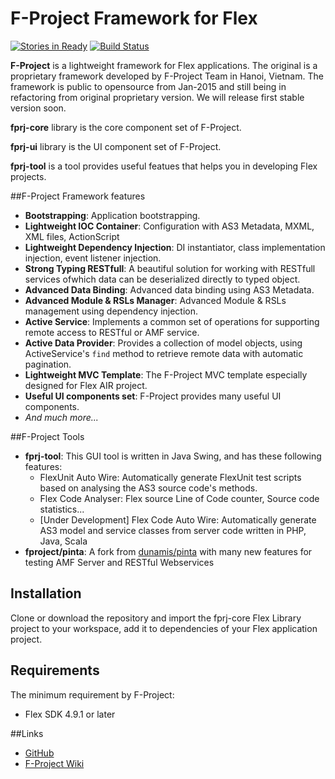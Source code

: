 # F-Project Framework for Flex
[![Stories in Ready](https://badge.waffle.io/fproject/f-project.png?label=1%20-%20Ready)](https://waffle.io/fproject/f-project)
[![Build Status](https://travis-ci.org/fproject/f-project.svg?branch=master)](https://travis-ci.org/fproject/f-project)

**F-Project** is a lightweight framework for Flex applications.
The original is a proprietary framework developed by F-Project Team in Hanoi, Vietnam.
The framework is public to opensource from Jan-2015 and still being in refactoring from original proprietary version.
We will release first stable version soon.

**fprj-core** library is the core component set of F-Project.

**fprj-ui** library is the UI component set of F-Project.

**fprj-tool** is a tool provides useful featues that helps you in developing Flex projects.

##F-Project Framework features

* **Bootstrapping**: Application bootstrapping.
* **Lightweight IOC Container**: Configuration with AS3 Metadata, MXML, XML files, ActionScript
* **Lightweight Dependency Injection**: DI instantiator, class implementation injection, event listener injection.
* **Strong Typing RESTfull**: A beautiful solution for working with RESTfull services ofwhich data can be deserialized directly to typed object.
* **Advanced Data Binding**: Advanced data binding using AS3 Metadata.
* **Advanced Module & RSLs Manager**: Advanced Module & RSLs management using dependency injection.
* **Active Service**: Implements a common set of operations for supporting remote access to RESTful or AMF service.
* **Active Data Provider**: Provides a collection of model objects, using ActiveService's `find` method to retrieve remote data with automatic pagination.
* **Lightweight MVC Template**: The F-Project MVC template especially designed for Flex AIR project.
* **Useful UI components set**: F-Project provides many useful UI components.
* *And much more...*

##F-Project Tools

* **fprj-tool**: This GUI tool is written in Java Swing, and has these following features:
  * FlexUnit Auto Wire: Automatically generate FlexUnit test scripts based on analysing the AS3 source code's methods.
  * Flex Code Analyser: Flex source Line of Code counter, Source code statistics...
  * [Under Development] Flex Code Auto Wire: Automatically generate AS3 model and service classes from server code written in PHP, Java, Scala
* **fproject/pinta**: A fork from [dunamis/pinta](https://github.com/dunamis/pinta) with many new features for testing AMF Server and RESTful Webservices

## Installation

Clone or download the repository and import the fprj-core Flex Library project to your workspace, add it to dependencies of your Flex application project.

## Requirements

The minimum requirement by F-Project:
- Flex SDK 4.9.1 or later

##Links

- [GitHub](https://github.com/fproject/f-project)
- [F-Project Wiki](http://wiki.f-project.net)